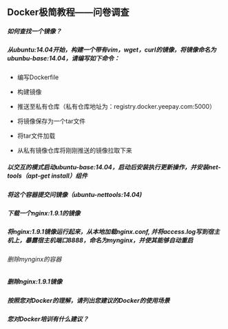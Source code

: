 Docker极简教程——问卷调查
--------------------------------------------------------------

##### 如何查找一个镜像？


##### 从ubuntu:14.04开始，构建一个带有vim，wget，curl的镜像，将镜像命名为ubunbu-base:14.04，请编写如下命令：
* 编写Dockerfile






* 构建镜像


* 推送至私有仓库（私有仓库地址为：registry.docker.yeepay.com:5000）


* 将镜像保存为一个tar文件


* 将tar文件加载


* 从私有镜像仓库将刚刚推送的镜像拉取下来


##### 以交互的模式启动ubuntu-base:14.04，启动后安装执行更新操作，并安装net-tools（apt-get install）组件


##### 将这个容器提交问镜像（ubuntu-nettools:14.04)


##### 下载一个nginx:1.9.1的镜像


##### 将nginx:1.9.1镜像运行起来，从本地加载nginx.conf, 并将access.log写到宿主机上，暴露宿主机端口8888，命名为mynginx，并使其能够自动重启


###### 删除mynginx的容器


##### 删除nginx:1.9.1镜像


##### 按照您对Docker的理解，请列出您建议的Docker的使用场景







##### 您对Docker培训有什么建议？





